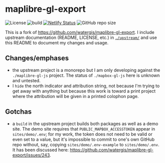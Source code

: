 # maplibre-gl-export

![License](https://img.shields.io/github/license/erictheise/maplibre-gl-export)
![build](https://github.com/erictheise/maplibre-gl-export/workflows/build/badge.svg)
[![Netlify Status](https://api.netlify.com/api/v1/badges/2ca781c3-2680-4c17-9219-4992c1f2a44e/deploy-status)](https://app.netlify.com/sites/maplibre-gl-export/deploys)
![GitHub repo size](https://img.shields.io/github/repo-size/erictheise/maplibre-gl-export)

This is a fork of https://github.com/watergis/maplibre-gl-export. I include upstream documentation (README, LICENSE, etc.) in [`./upstream/`](./upstream/) and use this README to document my changes and usage.

## Changes/emphases

- the upstream project is a monorepo but I am only developing against the `./maplibre-gl-js` project. The status of `./mapbox-gl-js` here is unknown and untested.
- I `hide` the north indicator and attribution string, not because I'm trying to get away with anything but because this work is toward a print project where the attribution will be given in a printed colophon page.

## Gotchas

- a `build` in the upstream project builds both packages as well as a demo site. The demo site requires that `PUBLIC_MAPBOX_ACCESSTOKEN` appear in `sites/demo/.env`; for my work, the token does not need to be valid or even set to a value, but it's impossible to commit to one's own GitHub repo without, say, copying `sites/demo/.env-example` to `sites/demo/.env`. It has been discussed here: https://github.com/watergis/maplibre-gl-export/issues/243.
